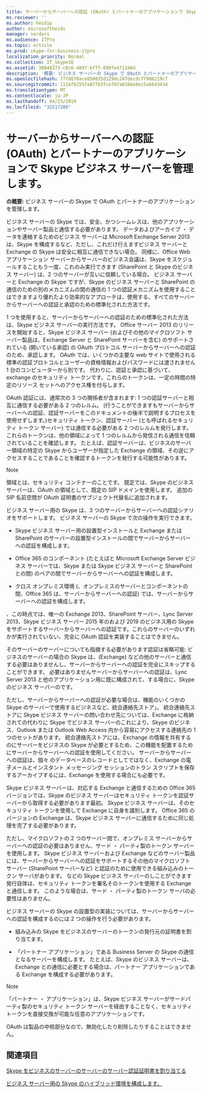 ```yaml
---
title: サーバーからサーバーへの認証 (OAuth) とパートナーのアプリケーションで Skype ビジネス サーバーを管理します。
ms.reviewer: ''
ms.author: heidip
author: microsoftheidi
manager: serdars
ms.audience: ITPro
ms.topic: article
ms.prod: skype-for-business-itpro
localization_priority: Normal
ms.collection: IT_Skype16
ms.assetid: 38848373-c8c6-4097-bf7f-699fe471348d
description: '概要: ビジネス サーバーの Skype で OAuth とパートナーのアプリケーションを管理します。'
ms.openlocfilehash: 77fd070ace850035d129dc247decdcf7988219cf
ms.sourcegitcommit: 111bf6255fa877b3fce70fa8166e8ec5a6643434
ms.translationtype: MT
ms.contentlocale: ja-JP
ms.lasthandoff: 04/23/2019
ms.locfileid: "32217286"
---
```

# <a name="manage-server-to-server-authentication-oauth-and-partner-applications-in-skype-for-business-server"></a>サーバーからサーバーへの認証 (OAuth) とパートナーのアプリケーションで Skype ビジネス サーバーを管理します。
 
**の概要:** ビジネス サーバーの Skype で OAuth とパートナーのアプリケーションを管理します。
  
ビジネス サーバーの Skype では、安全、かつシームレスは、他のアプリケーションやサーバー製品と通信する必要があります。 データおよびアーカイブ ・ データを連絡するためのビジネス サーバーは Microsoft Exchange Server 2013 は、Skype を構成するなど、ただし、これだけ行えますビジネス サーバーと Exchange の Skype は安全に相互に通信できない場合。 同様に、Office Web アプリケーション サーバーからサーバーのビジネス会議は、Skype をスケジュールすることもう一度、これのみ実行できます (SharePoint と Skype のビジネス サーバー) は、2 つのサーバーが互いに信頼している場合。 ビジネス サーバーと Exchange の Skype ですが、Skype のビジネス サーバーと SharePoint の通信のための別のメカニズムの間の通信の 1 つの認証メカニズムを使用することはできますより優れたより効率的なアプローチは、使用する、すべてのサーバーからサーバーへの認証と承認のための標準化された方法です。
  
1 つを使用すると、サーバーからサーバーへの認証のための標準化された方法は、Skype ビジネス サーバーの実行方法です。 Office サーバー 2013 のリリースを開始すると、Skype ビジネス サーバー (およびその他のマイクロソフト サーバー製品は、Exchange Server と SharePoint サーバーを含む) のサポートされている (開いている承認) の OAuth プロトコル サーバーからサーバーへの認証のため、承認します。 OAuth では、いくつかの主要な web サイトで使用される標準の認証プロトコルとユーザーの資格情報およびパスワードには渡されません 1 台のコンピューターから別です。 代わりに、認証と承認に基づいて、exchange のセキュリティ トークンです。これらのトークンは、一定の時間の特定のリソース セットへのアクセス権を付与します。
  
OAuth 認証には、通常次の 3 つの関係者が含まれます: 1 つの認証サーバーと相互に通信する必要がある 2 つのレルム。 (行うことができますもサーバーからサーバーへの認証、認証サーバーをこのドキュメントの後半で説明するプロセスを使用せずします。)セキュリティ トークン、認証サーバー (とも呼ばれるセキュリティ トークン サーバー) では通信する必要がある 2 つのレルムを発行します。これらのトークンは、他の領域によって 1 つのレルムから発信される通信を信頼されていることを確認します。 たとえば、認証サーバーは、ビジネスのサーバー領域の特定の Skype からユーザーが指定した Exchange の領域、その逆にアクセスすることであることを確認するトークンを発行する可能性があります。
  
> [!NOTE]
> 領域とは、セキュリティ コンテナーのことです。 既定では、Skype のビジネス サーバーは、OAuth の領域として、既定の SIP ドメインを使用します。 追加の SIP 名前空間が OAuth 証明書のサブジェクト代替名に追加されます。 
  
ビジネス サーバー用の Skype は、3 つのサーバーからサーバーへの認証シナリオをサポートします。 ビジネス サーバーの Skype で次の操作を実行できます。
  
- Skype ビジネス サーバー用の設置型インストールと Exchange または SharePoint のサーバーの設置型インストールの間でサーバーからサーバーへの認証を構成します。
    
- Office 365 のコンポーネント (たとえばと Microsoft Exchange Server ビジネス サーバーでは、Skype または Skype ビジネス サーバーと SharePoint との間) のペアの間でサーバーからサーバーへの認証を構成します。
    
- クロス オンプレミス環境 (、オンプレミスのサーバーとコンポーネントの間、Office 365 は、サーバーからサーバーへの認証) では、サーバーからサーバーへの認証を構成します。
    
、この時点では、唯一の Exchange 2013、SharePoint サーバー、Lync Server 2013、Skype ビジネス サーバー 2015 年のおよび 2019 のビジネス用の Skype をサポートするサーバーからサーバーへの認証です。これらのサーバーのいずれかが実行されていない、完全に OAuth 認証を実装することはできません。
  
そのサーバーのサーバーについても指摘する必要があります認証は省略可能: ビジネスのサーバーの場合の Skype は、(Exchange) などの他のサーバーと通信する必要はありませんし、サーバーからサーバーへの認証を完全にスキップすることができます。 必要はありませんサーバーからサーバーへの認証は、Lync Server 2013 と他のアプリケーション用に既に構成されて、する場合に、Skype のビジネス サーバーのです。 
  
ただし、サーバーからサーバーへの認証が必要な場合は、機能のいくつかの Skype のサーバーで使用するビジネスなど、統合連絡先ストア」。 統合連絡先ストアに Skype ビジネス サーバーの問い合わせ先については、Exchange に格納されての代わりに Skype でビジネス サーバーのこれにより、Skype のビジネス、Outlook または Outlook Web Access 内から容易にアクセスする連絡先の 1 つのセットがあります。 統合連絡先ストアには、Exchange の情報を共有するのにサーバーをビジネスの Skype が必要とするため、この機能を配置するためにサーバーからサーバーへの認証を使用してください。 サーバーからサーバーへの認証は、個々 のデータベースのレコードとしてではなく、Exchange の電子メールとインスタント メッセージング セッションのトラン スクリプトを保存するアーカイブするには、Exchange を使用する場合にも必要です。
  
Skype ビジネス サーバーは、対応する Exchange と通信するための Office 365 バージョンでは、Skype のビジネス サーバーはセキュリティ トークンを認証サーバーから取得する必要があります最初。 Skype ビジネス サーバーは、そのセキュリティ トークンを使用して Exchange に自身を識別します。 Office 365 のバージョンの Exchange は、Skype ビジネス サーバーに通信するために同じ処理を完了する必要があります。
  
ただし、マイクロソフトの 2 つのサーバー間で、オンプレミス サーバーからサーバーへの認証の必要はありません、サード ・ パーティ製のトークン サーバーを使用します。 Skype ビジネス サーバーおよび Exchange などのサーバー製品には、サーバーからサーバーへの認証をサポートするその他のマイクロソフト サーバー (SharePoint サーバーなど) と認証のために使用できる組み込みのトークン サーバがあります。 などの Skype ビジネス サーバーのしことができます発行自体は、セキュリティ トークンを署名そのトークンを使用する Exchange と通信します。 このような場合は、サード ・ パーティ製のトークン サーバの必要性はありません。
  
ビジネス サーバーの Skype の設置型の実装については、サーバーからサーバーへの認証を構成するのには 2 つの操作を行う必要があります。
  
- 組み込みの Skype をビジネスのサーバーのトークンの発行元の証明書を割り当てます。
    
- 「パートナー アプリケーション」である Business Server の Skype の通信となるサーバーを構成します。 たとえば、Skype のビジネス サーバーは、Exchange との通信に必要とする場合は、パートナー アプリケーションである Exchange を構成する必要があります。
    
> [!NOTE]
> 「パートナー ・ アプリケーション」は、Skype ビジネス サーバーがサードパーティ製のセキュリティ トークン サーバーを経由することなく、セキュリティ トークンを直接交換が可能な任意のアプリケーションです。 
  
OAuth は製品の中核部分なので、無効化したり削除したりすることはできません。
  
## <a name="see-also"></a>関連項目

[Skype をビジネスのサーバーのサーバーのサーバー認証証明書を割り当てる](assign-a-server-to-server-certificate.md)
  
[ビジネス サーバー用の Skype のハイブリッド環境を構成します。](configure-a-hybrid-environment.md)
